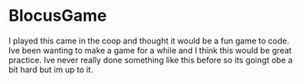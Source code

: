 # BlocusGame
I played this came in the coop and thought it would be a fun game to code. Ive been wanting to make a game for a while and I think this would be great practice. Ive never really done something like this before so its goingt obe a bit hard but im up to it.
